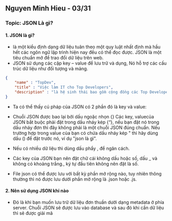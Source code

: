 ## Nguyen Minh Hieu - 03/31

### Topic: JSON Là gì?

#### 1. JSON là gì? 
- là một kiểu định dạng dữ liệu tuân theo một quy luật nhất định mà hầu hết các ngôn ngữ lập trình hiện nay đều có thể đọc được. JSON là một tiêu chuẩn mở để trao đổi dữ liệu trên web.
- JSON sử dụng các cặp key – value để lưu trữ và dụng, Nó hỗ trợ các cấu trúc dữ liệu như đối tượng và mảng.

``` JSON
{
    "name" : "TopDev",
    "title" : "Việc làm IT cho Top Developers",
    "description" : "là hệ sinh thái bao gồm cộng đồng các Top Developers."
}
```
- Ta có thể thấy cú pháp của JSON có 2 phần đó là key và value:

- Chuỗi JSON được bao lại bởi dấu ngoặc nhọn {}
Các key, valuecủa JSON bắt buộc phải đặt trong dấu nháy kép {“}, nếu bạn đặt nó trong dấu nháy đơn thì đây không phải là một chuỗi JSON đúng chuẩn. Nếu trường hợp trong value của bạn có chứa dấu nháy kép " thì hãy dùng dấu (\) để đặt trước nó, ví dụ  \"json là gì\".

- Nếu có nhiều dữ liệu thì dùng dấu phẩy , để ngăn cách.

- Các key của JSON bạn nên đặt chữ cái không dấu hoặc số, dấu _ và không có khoảng trắng., ký tự đầu tiên không nên đặt là số.

- File json có thể được lưu với bất kỳ phần mở rộng nào, tuy nhiên thông thường thì nó được lưu dưới phần mở rộng là .json hoặc .js.

#### 2. Nên sử dụng JSON khi nào

- Đó là khi bạn muốn lưu trữ dữ liệu đơn thuần dưới dạng metadata ở phía server. Chuỗi JSON sẽ được lưu vào database và sau đó khi cần dữ liệu thì sẽ được giải mã